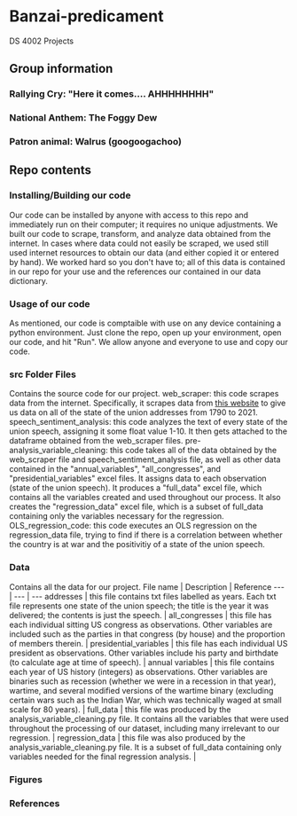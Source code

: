 # Banzai-predicament
DS 4002 Projects

## Group information
### Rallying Cry: "Here it comes.... AHHHHHHHH"
### National Anthem: The Foggy Dew
### Patron animal: Walrus (googoogachoo)

## Repo contents
### Installing/Building our code
Our code can be installed by anyone with access to this repo and immediately run on their computer; it requires no unique adjustments. 
We built our code to scrape, transform, and analyze data obtained from the internet. In cases where data could not easily be scraped, we used still used internet resources to obtain our data (and either copied it or entered by hand). We worked hard so you don't have to; all of this data is contained in our repo for your use and the references our contained in our data dictionary.
### Usage of our code
As mentioned, our code is comptaible with use on any device containing a python environment. Just clone the repo, open up your environment, open our code, and hit "Run". We allow anyone and everyone to use and copy our code.
### src Folder Files
Contains the source code for our project.
web_scraper: this code scrapes data from the internet. Specifically, it scrapes data from [this website](http://stateoftheunion.onetwothree.net/texts/index.html) to give us data on all of the state of the union addresses from 1790 to 2021.
speech_sentiment_analysis: this code analyzes the text of every state of the union speech, assigning it some float value 1-10. It then gets attached to the dataframe obtained from the web_scraper files.
pre-analysis_variable_cleaning: this code takes all of the data obtained by the web_scraper file and speech_sentiment_analysis file, as well as other data contained in the "annual_variables", "all_congresses", and "presidential_variables" excel files. It assigns data to each observation (state of the union speech). It produces a "full_data" excel file, which contains all the variables created and used throughout our process. It also creates the "regression_data" excel file, which is a subset of full_data containing only the variables necessary for the regression.
OLS_regression_code: this code executes an OLS regression on the regression_data file, trying to find if there is a correlation between whether the country is at war and the positivitiy of a state of the union speech.

### Data
Contains all the data for our project.
File name | Description | Reference
--- | --- | ---
addresses | this file contains txt files labelled as years. Each txt file represents one state of the union speech; the title is the year it was delivered; the contents is just the speech. | 
all_congresses | this file has each individual sitting US congress as observations. Other variables are included such as the parties in that congress (by house) and the proportion of members therein. | 
presidential_variables | this file has each individual US president as observations. Other variables include his party and birthdate (to calculate age at time of speech). | 
annual variables | this file contains each year of US history (integers) as observations. Other variables are binaries such as recession (whether we were in a recession in that year), wartime, and several modified versions of the wartime binary (excluding certain wars such as the Indian War, which was technically waged at small scale for 80 years). | 
full_data | this file was produced by the analysis_variable_cleaning.py file. It contains all the variables that were used throughout the processing of our dataset, including many irrelevant to our regression. | 
regression_data | this file was also produced by the analysis_variable_cleaning.py file. It is a subset of full_data containing only variables needed for the final regression analysis. | 

### Figures

### References
